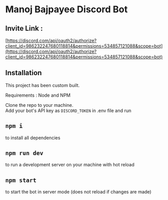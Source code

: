 # Manoj Bajpayee Discord Bot

## Invite Link :

[https://discord.com/api/oauth2/authorize?client_id=986232247680118814&permissions=534857121088&scope=bot](https://discord.com/api/oauth2/authorize?client_id=986232247680118814&permissions=534857121088&scope=bot)

## Installation

This project has been custom built.

Requirements : Node and NPM

Clone the repo to your machine.
<br/>
Add your bot's API key as `DISCORD_TOKEN` in .env file and run

## `npm i`

to install all dependencies

## `npm run dev`

to run a development server on your machine with hot reload

## `npm start`

to start the bot in server mode (does not reload if changes are made)



